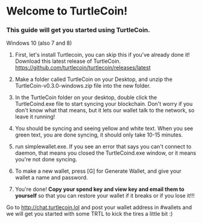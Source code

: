 # Welcome to TurtleCoin!
### This guide will get you started using TurtleCoin.
Windows 10 (also 7 and 8)

1. First, let's install Turtlecoin, you can skip this if you've already done it!
Download this latest release of TurtleCoin. https://github.com/turtlecoin/turtlecoin/releases/latest

2. Make a folder called TurtleCoin on your Desktop, and unzip the TurtleCoin-v0.3.0-windows.zip file into the new folder.

3. In the TurtleCoin folder on your desktop, double click the TurtleCoind.exe file to start syncing your blockchain. Don't worry if you don't know what that means, but it lets our wallet talk to the network, so leave it running!

4. You should be syncing and seeing yellow and white text. When you see green text, you are done syncing, it should only take 10-15 minutes.

5. run simplewallet.exe. If you see an error that says you can't connect to daemon, that means you closed the TurtleCoind.exe window, or it means you're not done syncing.

6. To make a new wallet, press [G] for Generate Wallet, and give your wallet a name and password.

8. You're done! **Copy your spend key and view key and email them to yourself** so that you can restore your wallet if it breaks or if you lose it!!!

Go to http://chat.turtlecoin.lol and post your wallet address in #wallets and we will get you started with some TRTL to kick the tires a little bit :)
  